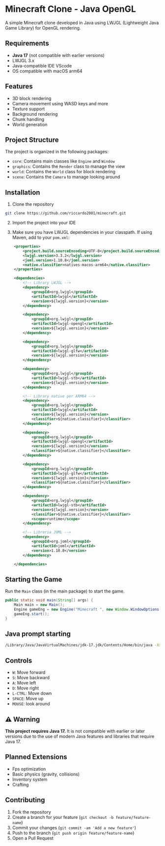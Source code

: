 # Minecraft Clone - Java OpenGL

A simple Minecraft clone developed in Java using LWJGL (Lightweight Java Game Library) for OpenGL rendering.

## Requirements

- **Java 17** (not compatible with earlier versions)
- LWJGL 3.x
- Java-compatible IDE VScode
- OS compatible with macOS arm64

## Features

- 3D block rendering
- Camera movement using WASD keys and more
- Texture support
- Background rendering
- Chunk handling
- World generation

## Project Structure

The project is organized in the following packages:

- `core`: Contains main classes like `Engine` and `Window`
- `graphics`: Contains the `Render` class to manage the view
- `world`: Contains the `World` class for block rendering
- `scene`: Contains the `Camera` to manage looking around

## Installation

1. Clone the repository

```bash
git clone https://github.com/riccardo2001/minecraft.git
```

2. Import the project into your IDE

3. Make sure you have LWJGL dependencies in your classpath. If using Maven, add to your `pom.xml`:

```xml
    <properties>
        <project.build.sourceEncoding>UTF-8</project.build.sourceEncoding>
        <lwjgl.version>3.3.2</lwjgl.version>
        <joml.version>1.10.8</joml.version>
        <native.classifier>natives-macos-arm64</native.classifier>
    </properties>

    <dependencies>
        <!-- Library LWJGL -->
        <dependency>
            <groupId>org.lwjgl</groupId>
            <artifactId>lwjgl</artifactId>
            <version>${lwjgl.version}</version>
        </dependency>

        <dependency>
            <groupId>org.lwjgl</groupId>
            <artifactId>lwjgl-opengl</artifactId>
            <version>${lwjgl.version}</version>
        </dependency>

        <dependency>
            <groupId>org.lwjgl</groupId>
            <artifactId>lwjgl-glfw</artifactId>
            <version>${lwjgl.version}</version>
        </dependency>

        <dependency>
            <groupId>org.lwjgl</groupId>
            <artifactId>lwjgl-stb</artifactId>
            <version>${lwjgl.version}</version>
        </dependency>

        <!-- Library native per ARM64 -->
        <dependency>
            <groupId>org.lwjgl</groupId>
            <artifactId>lwjgl</artifactId>
            <version>${lwjgl.version}</version>
            <classifier>${native.classifier}</classifier>
        </dependency>

        <dependency>
            <groupId>org.lwjgl</groupId>
            <artifactId>lwjgl-opengl</artifactId>
            <version>${lwjgl.version}</version>
            <classifier>${native.classifier}</classifier>
        </dependency>

        <dependency>
            <groupId>org.lwjgl</groupId>
            <artifactId>lwjgl-glfw</artifactId>
            <version>${lwjgl.version}</version>
            <classifier>${native.classifier}</classifier>
        </dependency>

        <dependency>
            <groupId>org.lwjgl</groupId>
            <artifactId>lwjgl-stb</artifactId>
            <version>${lwjgl.version}</version>
            <classifier>${native.classifier}</classifier>
            <scope>runtime</scope>
        </dependency>

        <!-- Libreria JOML -->
        <dependency>
            <groupId>org.joml</groupId>
            <artifactId>joml</artifactId>
            <version>1.10.8</version>
        </dependency>

    </dependencies>
```

## Starting the Game

Run the `Main` class (in the main package) to start the game.

```java
public static void main(String[] args) {
    Main main = new Main();
    Engine gameEng = new Engine("Minecraft ", new Window.WindowOptions(), main);
    gameEng.start();
}
```

## Java prompt starting
```bash
/Library/Java/JavaVirtualMachines/jdk-17.jdk/Contents/Home/bin/java -XstartOnFirstThread -jar minecraft-1.0.jar
```


## Controls

- `W`: Move forward
- `S`: Move backward
- `A`: Move left
- `D`: Move right
- `L-CTRL`: Move down
- `SPACE`: Move up
- `MOUSE`: look around


## ⚠️ Warning

**This project requires Java 17.** It is not compatible with earlier or later versions due to the use of modern Java features and libraries that require Java 17.

## Planned Extensions

- Fps optimization
- Basic physics (gravity, collisions)
- Inventory system
- Crafting

## Contributing

1. Fork the repository
2. Create a branch for your feature (`git checkout -b feature/feature-name`)
3. Commit your changes (`git commit -am 'Add a new feature'`)
4. Push to the branch (`git push origin feature/feature-name`)
5. Open a Pull Request
